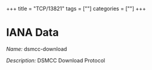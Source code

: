 +++
title = "TCP/13821"
tags = [""]
categories = [""]
+++

# IANA Data

_Name:_ dsmcc-download

_Description:_ DSMCC Download Protocol

